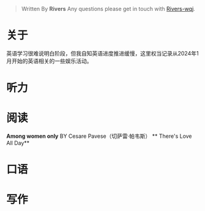 

> Written By **Rivers**
> Any questions please get in touch with  [Rivers-wqj](https://rivers-wqj.github.io/).
# 关于
英语学习很难说明白阶段，但我自知英语进度推进缓慢，这里权当记录从2024年1月开始的英语相关的一些娱乐活动。
# 听力
# 阅读
**Among women only** BY Cesare Pavese（切萨雷·帕韦斯）
** There's Love All Day**

# 口语
# 写作

<!--stackedit_data:
eyJoaXN0b3J5IjpbLTcyNzAzNDE0MiwtNzk4MjE3MjQxXX0=
-->